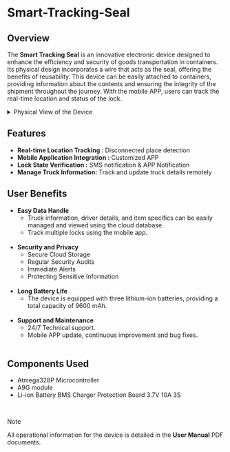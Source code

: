 # Smart-Tracking-Seal

## Overview
The **Smart Tracking Seal** is an innovative electronic device designed to enhance the efficiency and security of goods transportation in containers. Its physical design incorporates a wire that acts as the seal, offering the benefits of reusability. This device can be easily attached to containers, providing information about the contents and ensuring the integrity of the shipment throughout the journey. With the mobile APP, users can track the real-time location and status of the lock.

<details>
<summary>Physical View of the Device</summary>
<img src="Screenshots/Device.jpeg" alt="Physical View of the Device" width="300" />

</details>


## Features
- **Real-time Location Tracking :** Disconnected place detection
- **Mobile Application Integration :** Customized APP
- **Lock State Verification :** SMS notification & APP Notification
- **Manage Truck Information:** Track and update truck details remotely

## User Benefits
- **Easy Data Handle**
  - Truck information, driver details, and item specifics can be easily managed and viewed using the cloud database.
  - Track multiple locks using the mobile app.
  <br />
- **Security and Privacy**
  - Secure Cloud Storage
  - Regular Security Audits
  - Immediate Alerts
  - Protecting Sensitive Information
  <br />
- **Long Battery Life**
  - The device is equipped with three lithium-ion batteries, providing a total capacity of 9600 mAh.
  <br />
- **Support and Maintenance**
  - 24/7 Technical support.
  - Mobile APP update, continuous improvement and bug fixes.
  <br />
    
## Components Used

- Atmega328P Microcontroller
- A9G module
- Li-ion Battery BMS Charger Protection Board 3.7V 10A 3S


<br />

> [!NOTE]
> All operational information for the device is detailed in the **User Manual** PDF documents.
